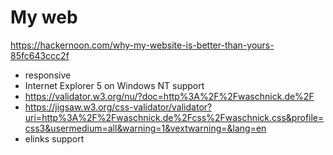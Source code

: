 # My web

https://hackernoon.com/why-my-website-is-better-than-yours-85fc643ccc2f

* responsive
* Internet Explorer 5 on Windows NT support
* https://validator.w3.org/nu/?doc=http%3A%2F%2Fwaschnick.de%2F
* https://jigsaw.w3.org/css-validator/validator?uri=http%3A%2F%2Fwaschnick.de%2Fcss%2Fwaschnick.css&profile=css3&usermedium=all&warning=1&vextwarning=&lang=en
* elinks support